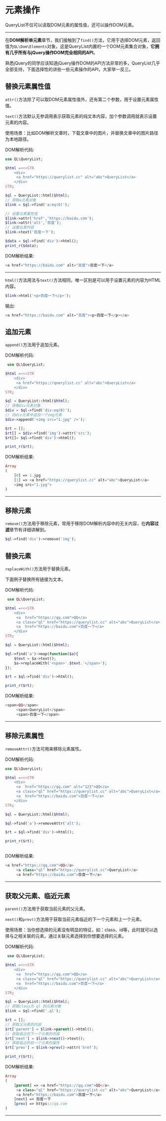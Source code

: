 # 元素操作

QueryList不仅可以读取DOM元素的属性值，还可以操作DOM元素。

---

在**DOM解析单元素**章节，我们接触到了`find()`方法，它用于选择DOM元素，返回值为`QL\Dom\Elements`对象，这是QueryList内置的一个DOM元素集合对象，**它拥有几乎所有与jQuery操作DOM完全相同的API**。

熟悉jQuery的同学应该知道jQuery操作DOM的API方法非常的多，QueryList几乎全部支持，下面选择性的讲些一些元素操作的API，大家举一反三。

## 替换元素属性值

`attr()`方法除了可以取DOM元素属性值外，还有第二个参数，用于设置元素属性值。

`text()`方法默认无参调用表示获取元素的纯文本内容，加个参数调用就表示设置元素的内容。

使用场景：比如DOM解析文章时，下载文章中的图片，并替换文章中的图片路径为本地路径。

<larecipe-badge type="info">DOM解析代码:</larecipe-badge>

```php
use QL\QueryList;

$html =<<<STR
    <div>
     <a href="https://querylist.cc" alt="abc">QueryList</a>
    </div>
STR;

$ql = QueryList::html($html);
// 获取a元素对象
$link = $ql->find('a:eq(0)');

// 设置元素属性值
$link->attr('href','https://baidu.com');
$link->attr('alt','百度');
// 设置元素内容
$link->text('百度一下');

$data = $ql->find('div')->html();
print_r($data);
```

<larecipe-badge type="success">DOM解析结果:</larecipe-badge>

```php
<a href="https://baidu.com" alt="百度">百度一下</a>
```

---

`html()`方法用法与`text()`方法相同，唯一区别是可以用于设置元素的内容为HTML内容。

```php
$link->html('<p>百度一下</p>');
```

输出:

```php
<a href="https://baidu.com" alt="百度"><p>百度一下</p></a>
```

## 追加元素

`append()`方法用于追加元素。

<larecipe-badge type="info">DOM解析代码:</larecipe-badge>

```php
 use QL\QueryList;

$html =<<<STR
    <div>
     <a href="https://querylist.cc" alt="abc">QueryList</a>
    </div>
STR;

$ql = QueryList::html($html);
// 获取div元素对象
$div = $ql->find('div:eq(0)');
// 向div元素中追加一个img元素
$div->append('<img src="1.jpg" />');

$rt = [];
$rt[] = $div->find('img')->attr('src');
$rt[]= $ql->find('div')->html();

print_r($rt);

```

<larecipe-badge type="success">DOM解析结果:</larecipe-badge>

```php
Array
(
    [0] => 1.jpg
    [1] => <a href="https://querylist.cc" alt="abc">QueryList</a>
    <img src="1.jpg">
)
```

---

## 移除元素

`remove()`方法用于移除元素，常用于移除DOM解析内容中的无关内容，在**内容过滤**章节有详细讲解到。

```php
$ql->find('div')->remove('img');
```

## 替换元素

`replaceWith()`方法用于替换元素。

下面例子替换所有链接为文本。

<larecipe-badge type="info">DOM解析代码:</larecipe-badge>

```php
 use QL\QueryList;

$html =<<<STR
    <div>
     <a  href="https://qq.com">QQ</a>
     <a class="ql" href="https://querylist.cc" alt="abc">QueryList</a>
     <a  href="https://baidu.com">百度一下</a>
    </div>
STR;

$ql = QueryList::html($html);

$ql->find('a')->map(function($a){
	$text = $a->text();
	$a->replaceWith('<span>'.$text.'</span>');
});

$rt = $ql->find('div')->html();

print_r($rt);
```

<larecipe-badge type="success">DOM解析结果:</larecipe-badge>

```php
<span>QQ</span>
     <span>QueryList</span>
     <span>百度一下</span>
```

---



## 移除元素属性

`removeAttr()`方法可用来移除元素属性。

<larecipe-badge type="info">DOM解析代码:</larecipe-badge>

```php
use QL\QueryList;

$html =<<<STR
    <div>
     <a  href="https://qq.com" alt="123">QQ</a>
     <a class="ql" href="https://querylist.cc" alt="abc">QueryList</a>
     <a  href="https://baidu.com">百度一下</a>
    </div>
STR;

$ql = QueryList::html($html);

$ql->find('a')->removeAttr('alt');

$rt = $ql->find('div')->html();

print_r($rt);
 
```

<larecipe-badge type="success">DOM解析结果:</larecipe-badge>

```php
<a href="https://qq.com">QQ</a>
     <a class="ql" href="https://querylist.cc">QueryList</a>
     <a href="https://baidu.com">百度一下</a>
```

---

## 获取父元素、临近元素

`parent()`方法用于获取当前元素的父元素。

`next()`和`prev()`方法用于获取当前元素临近的下一个元素和上一个元素。

使用场景：当你想选择的元素没有明显的特征，如：class、id等，此时就可以选择与之相关联的元素，通过关联元素选择到你想要选择的元素。

<larecipe-badge type="info">DOM解析代码:</larecipe-badge>

```php
 use QL\QueryList;

$html =<<<STR
    <div>
     <a  href="https://qq.com">QQ</a>
     <a class="ql" href="https://querylist.cc" alt="abc">QueryList</a>
     <a  href="https://baidu.com">百度一下</a>
    </div>
STR;

$ql = QueryList::html($html);
// 获取class为 ql 的元素对象
$link = $ql->find('.ql');

$rt = [];
// 获取父元素的内容
$rt['parent'] = $link->parent()->html();
// 获取临近的下一个元素的内容
$rt['next'] = $link->next()->text();
// 获取临近的前一个元素的属性
$rt['prev'] = $link->prev()->attr('href');

print_r($rt);
```

<larecipe-badge type="success">DOM解析结果:</larecipe-badge>

```php
Array
(
    [parent] => <a href="https://qq.com">QQ</a>
     <a class="ql" href="https://querylist.cc" alt="abc">QueryList</a>
     <a href="https://baidu.com">百度一下</a>
    [next] => 百度一下
    [prev] => https://qq.com
)
```

---